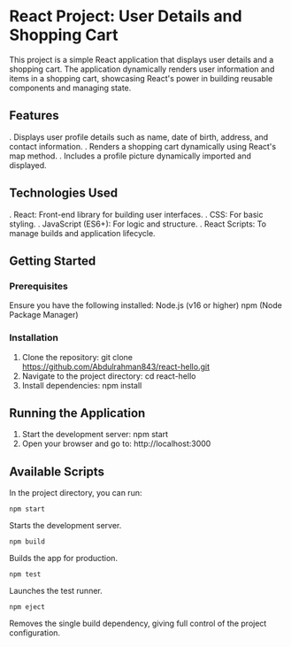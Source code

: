 # React Project: User Details and Shopping Cart
This project is a simple React application that displays user details and a shopping cart. The application dynamically renders user information and items in a shopping cart, showcasing React's power in building reusable components and managing state.

## Features
. Displays user profile details such as name, date of birth, address, and contact information.
. Renders a shopping cart dynamically using React's map method.
. Includes a profile picture dynamically imported and displayed.

## Technologies Used
. React: Front-end library for building user interfaces.
. CSS: For basic styling.
. JavaScript (ES6+): For logic and structure.
. React Scripts: To manage builds and application lifecycle.

## Getting Started
### Prerequisites
Ensure you have the following installed:
Node.js (v16 or higher)
npm (Node Package Manager)

### Installation
1. Clone the repository:
    git clone https://github.com/Abdulrahman843/react-hello.git
2. Navigate to the project directory:
    cd react-hello
3. Install dependencies:
    npm install

## Running the Application
1. Start the development server:
    npm start
2. Open your browser and go to:
    http://localhost:3000

## Available Scripts
In the project directory, you can run:

    npm start
Starts the development server.

    npm build
Builds the app for production.

    npm test
Launches the test runner.

    npm eject
Removes the single build dependency, giving full control of the project configuration.
